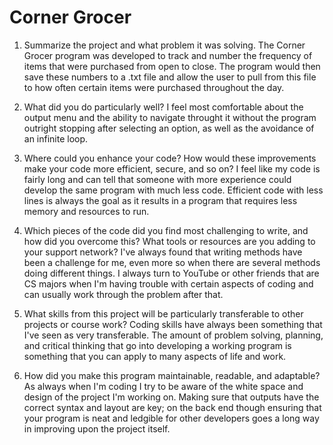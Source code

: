 # Corner Grocer
1. Summarize the project and what problem it was solving.
  The Corner Grocer program was developed to track and number the frequency of items that were purchased from open to close.   The program would then save these numbers to a .txt file and allow the user to pull from this file to how often certain items were purchased throughout the day.

2. What did you do particularly well?
   I feel most comfortable about the output menu and the ability to navigate throught it without the program outright stopping after selecting an option, as well as the avoidance of an infinite loop.

3. Where could you enhance your code? How would these improvements make your code more efficient, secure, and so on?
   I feel like my code is fairly long and can tell that someone with more experience could develop the same program with much less code. Efficient code with less lines is always the goal as it results in a program that requires less memory and resources to run.

4. Which pieces of the code did you find most challenging to write, and how did you overcome this? What tools or resources are you adding to your support network?
   I've always found that writing methods have been a challenge for me, even more so when there are several methods doing different things. I always turn to YouTube or other friends that are CS majors when I'm having trouble with certain aspects of coding and can usually work through the problem after that.

5. What skills from this project will be particularly transferable to other projects or course work?
  Coding skills have always been something that I've seen as very transferable. The amount of problem solving, planning, and critical thinking that go into developing a working program is something that you can apply to many aspects of life and work.

6. How did you make this program maintainable, readable, and adaptable?
   As always when I'm coding I try to be aware of the white space and design of the project I'm working on. Making sure that outputs have the correct syntax and layout are key; on the back end though ensuring that your program is neat and ledgible for other developers goes a long way in improving upon the project itself.
